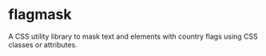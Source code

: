 # flagmask
A CSS utility library to mask text and elements with country flags using CSS classes or attributes.

